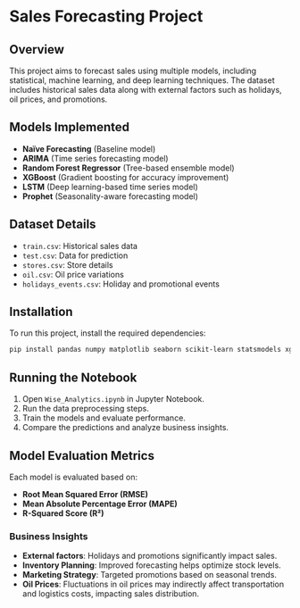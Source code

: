 # Sales Forecasting Project

## Overview
This project aims to forecast sales using multiple models, including statistical, machine learning, and deep learning techniques. The dataset includes historical sales data along with external factors such as holidays, oil prices, and promotions.

## Models Implemented
- **Naïve Forecasting** (Baseline model)
- **ARIMA** (Time series forecasting model)
- **Random Forest Regressor** (Tree-based ensemble model)
- **XGBoost** (Gradient boosting for accuracy improvement)
- **LSTM** (Deep learning-based time series model)
- **Prophet** (Seasonality-aware forecasting model)

## Dataset Details
- `train.csv`: Historical sales data
- `test.csv`: Data for prediction
- `stores.csv`: Store details
- `oil.csv`: Oil price variations
- `holidays_events.csv`: Holiday and promotional events

## Installation
To run this project, install the required dependencies:
```bash
pip install pandas numpy matplotlib seaborn scikit-learn statsmodels xgboost prophet tensorflow
```

## Running the Notebook
1. Open `Wise_Analytics.ipynb` in Jupyter Notebook.
2. Run the data preprocessing steps.
3. Train the models and evaluate performance.
4. Compare the predictions and analyze business insights.

## Model Evaluation Metrics
Each model is evaluated based on:
- **Root Mean Squared Error (RMSE)**
- **Mean Absolute Percentage Error (MAPE)**
- **R-Squared Score (R²)**



### Business Insights
- **External factors**: Holidays and promotions significantly impact sales.
- **Inventory Planning**: Improved forecasting helps optimize stock levels.
- **Marketing Strategy**: Targeted promotions based on seasonal trends.
- **Oil Prices**: Fluctuations in oil prices may indirectly affect transportation and logistics costs, impacting sales distribution.



